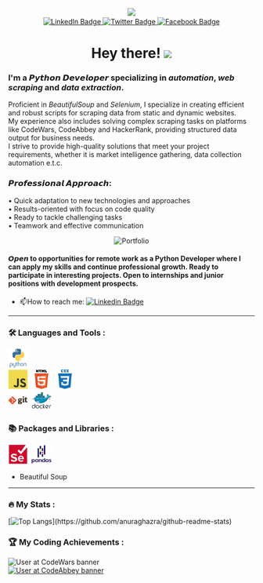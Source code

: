 <div align="center">
  
<div id="header">
  <img src="https://media.giphy.com/media/M9gbBd9nbDrOTu1Mqx/giphy.gif" width="100"/>
</div>

<div id="badges">
  <a href="https://www.linkedin.com/in/dmytro-nikolaiev/">
    <img src="https://img.shields.io/badge/LinkedIn-blue?style=for-the-badge&logo=linkedin&logoColor=white" alt="LinkedIn Badge"/>
  </a>
  <a href="https://twitter.com/dessmondmiles">
    <img src="https://img.shields.io/badge/Twitter-grey?style=for-the-badge&logo=twitter&logoColor=white" alt="Twitter Badge"/>
  </a>
  <a href="https://www.facebook.com/profile.php?id=100010463620594">
    <img src="https://img.shields.io/badge/facebook-blue?style=for-the-badge&logo=facebook&logoColor=white" alt="Facebook Badge"/>
  </a>
</div>



<h1>
  Hey there!
  <img src="https://media.giphy.com/media/hvRJCLFzcasrR4ia7z/giphy.gif" width="30px"/>
</h1>

</div>


### I'm a 𝙋𝙮𝙩𝙝𝙤𝙣 𝘿𝙚𝙫𝙚𝙡𝙤𝙥𝙚𝙧 specializing in *automation*, *web scraping* and *data extraction*. 
Proficient in *BeautifulSoup* and *Selenium*, I specialize in creating efficient and robust scripts for scraping data from static and dynamic websites.  
My experience also includes solving complex scraping tasks on platforms like CodeWars, CodeAbbey and HackerRank, providing structured data output for business needs.  
I strive to provide high-quality solutions that meet your project requirements, whether it is market intelligence gathering, data collection automation e.t.c.

### 𝙋𝙧𝙤𝙛𝙚𝙨𝙨𝙞𝙤𝙣𝙖𝙡 𝘼𝙥𝙥𝙧𝙤𝙖𝙘𝙝:
• Quick adaptation to new technologies and approaches  
• Results-oriented with focus on code quality  
• Ready to tackle challenging tasks  
• Teamwork and effective communication  

<p align="center">
  <a href="https://vialaky.github.io" style="text-decoration: none;">
    <img src="https://img.shields.io/badge/Portfolio-Visit%20My%20Works-brightgreen?style=for-the-badge&logo=website" alt="Portfolio">
  </a>
</p>

#### 𝙊𝙥𝙚𝙣 to opportunities for remote work as a Python Developer where I can apply my skills and continue professional growth. Ready to participate in interesting projects. Open to internships and junior positions with development prospects.

- :mailbox:How to reach me: [![Linkedin Badge](https://img.shields.io/badge/linkedin-blue?style=flat&logo=Linkedin&logoColor=white)](https://www.linkedin.com/in/dmytro-nikolaiev/)

---

### :hammer_and_wrench: Languages and Tools :
<div id="tools">
  <img src="https://github.com/devicons/devicon/blob/master/icons/python/python-original-wordmark.svg" title="Python" alt="Python" width="40" height="40"/>&nbsp;
</div>
<div>
  <img src="https://github.com/devicons/devicon/blob/master/icons/javascript/javascript-original.svg" title="JavaScript" alt="JavaScript" width="40" height="40"/>&nbsp
  <img src="https://github.com/devicons/devicon/blob/master/icons/html5/html5-original-wordmark.svg" title="HTML5" alt="HTML" width="40" height="40"/>&nbsp;
  <img src="https://github.com/devicons/devicon/blob/master/icons/css3/css3-plain-wordmark.svg"  title="CSS3" alt="CSS" width="40" height="40"/>&nbsp;
</div>
<div>
  <img src="https://github.com/devicons/devicon/blob/master/icons/git/git-original-wordmark.svg" title="Git" **alt="Git" width="40" height="40"/>&nbsp;
  <img src="https://github.com/devicons/devicon/blob/master/icons/docker/docker-original-wordmark.svg" title="Docker" **alt="Docker" width="40" height="40"/>&nbsp;
</div>

### :books: Packages and Libraries :
<div id="packages and libraries">
  <img src="https://github.com/devicons/devicon/blob/master/icons/selenium/selenium-original.svg" title="Selenium" alt="Selenium" width="40" height="40"/>&nbsp;
  <img src="https://github.com/devicons/devicon/blob/master/icons/pandas/pandas-original-wordmark.svg" title="Pandas" alt="Pandas" width="40" height="40"/>&nbsp;
</div>

- Beautiful Soup


---

### :fire: My Stats :

[![Top Langs](https://github-readme-stats.vercel.app/api/top-langs/?username=vialaky&exclude_repo=*/data/*)](https://github.com/anuraghazra/github-readme-stats)

### 🏆 My Coding Achievements :
![User at CodeWars banner](https://www.codewars.com/users/vialaky/badges/large)  
[![User at CodeAbbey banner](https://www.codeabbey.com/index/user_banner/vialaky.png)](https://www.codeabbey.com/index/user_profile/vialaky)



